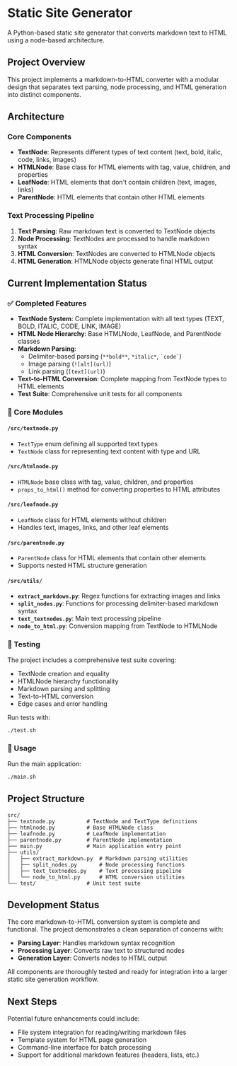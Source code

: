 # Static Site Generator

A Python-based static site generator that converts markdown text to HTML using a node-based architecture.

## Project Overview

This project implements a markdown-to-HTML converter with a modular design that separates text parsing, node processing, and HTML generation into distinct components.

## Architecture

### Core Components

- **TextNode**: Represents different types of text content (text, bold, italic, code, links, images)
- **HTMLNode**: Base class for HTML elements with tag, value, children, and properties
- **LeafNode**: HTML elements that don't contain children (text, images, links)
- **ParentNode**: HTML elements that contain other HTML elements

### Text Processing Pipeline

1. **Text Parsing**: Raw markdown text is converted to TextNode objects
2. **Node Processing**: TextNodes are processed to handle markdown syntax
3. **HTML Conversion**: TextNodes are converted to HTMLNode objects
4. **HTML Generation**: HTMLNode objects generate final HTML output

## Current Implementation Status

### ✅ Completed Features

- **TextNode System**: Complete implementation with all text types (TEXT, BOLD, ITALIC, CODE, LINK, IMAGE)
- **HTML Node Hierarchy**: Base HTMLNode, LeafNode, and ParentNode classes
- **Markdown Parsing**: 
  - Delimiter-based parsing (`**bold**`, `*italic*`, `` `code` ``)
  - Image parsing (`![alt](url)`)
  - Link parsing (`[text](url)`)
- **Text-to-HTML Conversion**: Complete mapping from TextNode types to HTML elements
- **Test Suite**: Comprehensive unit tests for all components

### 🔧 Core Modules

#### `/src/textnode.py`
- `TextType` enum defining all supported text types
- `TextNode` class for representing text content with type and URL

#### `/src/htmlnode.py`
- `HTMLNode` base class with tag, value, children, and properties
- `props_to_html()` method for converting properties to HTML attributes

#### `/src/leafnode.py`
- `LeafNode` class for HTML elements without children
- Handles text, images, links, and other leaf elements

#### `/src/parentnode.py`
- `ParentNode` class for HTML elements that contain other elements
- Supports nested HTML structure generation

#### `/src/utils/`
- **`extract_markdown.py`**: Regex functions for extracting images and links
- **`split_nodes.py`**: Functions for processing delimiter-based markdown syntax
- **`text_textnodes.py`**: Main text processing pipeline
- **`node_to_html.py`**: Conversion mapping from TextNode to HTMLNode

### 🧪 Testing

The project includes a comprehensive test suite covering:
- TextNode creation and equality
- HTMLNode hierarchy functionality
- Markdown parsing and splitting
- Text-to-HTML conversion
- Edge cases and error handling

Run tests with:
```bash
./test.sh
```

### 🚀 Usage

Run the main application:
```bash
./main.sh
```

## Project Structure

```
src/
├── textnode.py          # TextNode and TextType definitions
├── htmlnode.py          # Base HTMLNode class
├── leafnode.py          # LeafNode implementation
├── parentnode.py        # ParentNode implementation
├── main.py              # Main application entry point
├── utils/
│   ├── extract_markdown.py  # Markdown parsing utilities
│   ├── split_nodes.py       # Node processing functions
│   ├── text_textnodes.py    # Text processing pipeline
│   └── node_to_html.py      # HTML conversion utilities
└── test/                # Unit test suite
```

## Development Status

The core markdown-to-HTML conversion system is complete and functional. The project demonstrates a clean separation of concerns with:

- **Parsing Layer**: Handles markdown syntax recognition
- **Processing Layer**: Converts raw text to structured nodes
- **Generation Layer**: Converts nodes to HTML output

All components are thoroughly tested and ready for integration into a larger static site generation workflow.

## Next Steps

Potential future enhancements could include:
- File system integration for reading/writing markdown files
- Template system for HTML page generation
- Command-line interface for batch processing
- Support for additional markdown features (headers, lists, etc.)